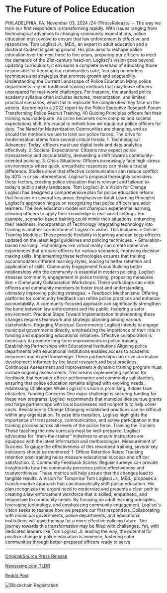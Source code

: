 # The Future of Police Education

PHILADELPHIA, PA, November 03, 2024 /24-7PressRelease/ -- The way we train our first responders is transforming rapidly. With issues ranging from technological advances to changing community expectations, police education must evolve to ensure that law enforcement is effective and responsive. Tom Loglisci Jr., MEd., an expert in adult education and a doctoral student is gaining ground. His plan aims to reshape police education over the next three to five years, preparing our officers to meet the demands of the 21st-century head-on.  Loglisci's vision goes beyond updating curriculums; it envisions a complete overhaul of educating those responsible for keeping our communities safe, focusing on modern techniques and strategies that promote growth and adaptability.  Understanding the Current Landscape of Police Education  Many police departments rely on traditional training methods that may leave officers unprepared for real-world challenges. For instance, the standard police academy syllabus often includes lectures, memorization, and limited practical scenarios, which fail to replicate the complexities they face on the streets.   According to a 2022 report by the Police Executive Research Forum Transforming Police Recruit Training, 40 Guiding Principles officers felt their training was inadequate. As crime becomes more complex and societal expectations shift, it's crucial to rethink how we equip our police officers for duty.  The Need for Modernization  Communities are changing, and so should the methods we use to train our police forces. The drive for modernization stems from several critical trends:  1. Technological Advances: Today, officers must use digital tools and data analytics effectively.   2. Societal Expectations: Citizens now expect police transparency and accountability, demanding a shift towards community-oriented policing.  3. Crisis Situations: Officers increasingly face high-stress environments where quick, empathetic responses can make a crucial difference. Studies show that effective communication can reduce conflict by 40% in crisis interventions.  Loglisci's proposal thoroughly considers these factors, creating police education that is relevant and tailored to today's public safety landscape.  Tom Loglisci Jr.'s Vision for Change  Loglisci has designed a comprehensive plan for police education reform that focuses on several key areas.  Emphasis on Adult Learning Principles  Loglisci's approach hinges on recognizing that police officers are adult learners. The new education model will champion experiential learning, allowing officers to apply their knowledge in real-world settings. For example, scenario-based training could mimic their situations, enhancing their readiness.  Incorporation of Technology  Integrating technology into training is another cornerstone of Loglisci's vision. This includes:  • Online Training Modules: These provide flexibility in learning and can keep officers updated on the latest legal guidelines and policing techniques.  • Simulation-based Learning: Technologies like virtual reality can create immersive experiences that prepare officers for various scenarios, improving decision-making skills. Implementing these technologies ensures that training accommodates different learning styles, leading to better retention and application of skills.  Community Engagement Focus  Building better relationships with the community is essential in modern policing. Loglisci stresses community engagement in police training, proposing measures like:  • Community Collaboration Workshops: These workshops can unite officers and community members to foster trust and understanding, ultimately improving policing strategies.  • Feedback Mechanisms: Offering platforms for community feedback can refine police practices and enhance accountability.  A community-focused approach can significantly strengthen the bond between law enforcement and the public, fostering a safer environment.  Practical Steps Toward Implementation  Implementing these changes requires teamwork and strategic planning among various stakeholders.  Engaging Municipal Governments  Loglisci intends to engage municipal governments directly, emphasizing the importance of their role in funding and supporting educational initiatives. Effective collaboration is necessary to promote long-term improvements in police training.  Establishing Partnerships with Educational Institutions  Aligning police departments with educational institutions enables access to academic resources and expert knowledge. These partnerships can drive curriculum development informed by the latest research and best practices.  Continuous Assessment and Improvement  A dynamic training program must include ongoing assessments. This means implementing systems for feedback that consider officer performance and community satisfaction, ensuring that police education remains aligned with evolving needs.  Addressing Challenges  While Loglisci's vision is promising, it does face obstacles.  Funding Concerns  One major challenge is securing funding for these new programs. Loglisci recommends that municipalities pursue grants and forge partnerships with local businesses and nonprofits to help cover costs.  Resistance to Change  Changing established practices can be difficult within any organization. To ease this transition, Loglisci highlights the importance of transparency, communication, and active participation in the training process across all levels of the police force.  Training the Trainers Those teaching the new curricula must be well-prepared. Loglisci advocates for "train-the-trainer" initiatives to ensure instructors are equipped with the latest information and methodologies.  Measurement of Success  To gauge the effectiveness of this revamped training, several key indicators should be monitored:  1. Officer Retention Rates: Tracking retention post-training helps measure educational success and officer satisfaction.  2. Community Feedback Scores: Regular surveys can provide insights into how the community perceives police effectiveness and trustworthiness.  These metrics will help ensure that the changes lead to tangible results.  A Vision for Tomorrow  Tom Loglisci Jr., MEd., proposes a transformative approach that can dramatically shift police education. His plan recognizes the urgent need to modernize and presents a clear path to creating a law enforcement workforce that is skilled, empathetic, and responsive to community needs.  By focusing on adult learning principles, leveraging technology, and emphasizing community engagement, Loglisci's vision seeks to reshape how we prepare our first responders. Collaborating with municipal governments, police departments, and educational institutions will pave the way for a more effective policing future.  The journey towards this transformation may be filled with challenges. Yet, with dedicated leaders like Tom Loglisci Jr. leading the way, the potential for positive change in police education is immense, fostering safer communities through better-prepared officers ready to serve. 

---

[Original/Source Press Release](https://www.24-7pressrelease.com/press-release/515853/the-future-of-police-education)
                    

[Newsramp.com TLDR](https://newsramp.com/curated-news/tom-loglisci-jr-proposes-groundbreaking-changes-in-police-education/4502ce37a4e8c8b4e658b017765dbb0a) 

 



[Reddit Post](https://www.reddit.com/r/newsramp/comments/1gihe4z/tom_loglisci_jr_proposes_groundbreaking_changes/) 



![Blockchain Registration](https://cdn.newsramp.app/24-7PressRelease/qrcode/2411/3/cakeNtKU.webp)